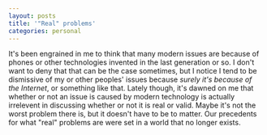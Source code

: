```yaml
---
layout: posts
title: '"Real" problems'
categories: personal
---
```

It's been engrained in me to think that many modern issues are because of phones or other technologies invented in the last generation or so. I don't want to deny that that can be the case sometimes, but I notice I tend to be dismissive of my or other peoples' issues because <i>surely it's because of the Internet</i>, or something like that.
Lately though, it's dawned on me that whether or not an issue is caused by modern technology is actually irrelevent in discussing whether or not it is real or valid. Maybe it's not the worst problem there is, but it doesn't have to be to matter.
Our precedents for what "real" problems are were set in a world that no longer exists.